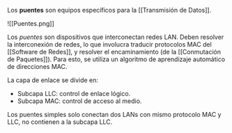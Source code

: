 Los **puentes** son equipos específicos para la [[Transmisión de Datos]].

![[Puentes.png]]

Los _puentes_ son dispositivos que interconectan redes LAN. Deben resolver la interconexión de redes, lo que involucra traducir protocolos MAC del [[Software de Redes]], y resolver el encaminamiento (de la [[Conmutación de Paquetes]]). Para esto, se utiliza un algoritmo de aprendizaje automático de direcciones MAC.

La capa de enlace se divide en:

- Subcapa LLC: control de enlace lógico.
- Subcapa MAC: control de acceso al medio.

Los puentes simples solo conectan dos LANs con mismo protocolo MAC y LLC, no contienen a la subcapa LLC.
